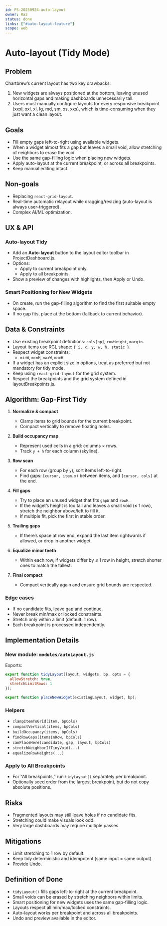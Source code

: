 ```yaml
---
id: FS-20250924-auto-layout
owner: Raz
status: done
links: ["#auto-layout-feature"]
scope: web
---
```


# Auto-layout (Tidy Mode)

## Problem

Chartbrew’s current layout has two key drawbacks:

1. New widgets are always positioned at the bottom, leaving unused horizontal gaps and making dashboards unnecessarily tall.
2. Users must manually configure layouts for every responsive breakpoint (xxxl, xxl, xl, lg, md, sm, xs, xxs), which is time-consuming when they just want a clean layout.

## Goals

- Fill empty gaps left-to-right using available widgets.
- When a widget almost fits a gap but leaves a small void, allow stretching of neighbors to erase the void.
- Use the same gap-filling logic when placing new widgets.
- Apply auto-layout at the current breakpoint, or across all breakpoints.
- Keep manual editing intact.

## Non-goals

- Replacing `react-grid-layout`.
- Real-time automatic relayout while dragging/resizing (auto-layout is always user-triggered).
- Complex AI/ML optimization.

## UX & API

### Auto-layout Tidy
- Add an **Auto-layout** button to the layout editor toolbar in ProjectDashboard.js.
- Options:
  - Apply to current breakpoint only.
  - Apply to all breakpoints.
- Show a preview of changes with highlights, then Apply or Undo.

### Smart Positioning for New Widgets
- On create, run the gap-filling algorithm to find the first suitable empty space.
- If no gap fits, place at the bottom (fallback to current behavior).

## Data & Constraints

- Use existing breakpoint definitions: `cols[bp]`, `rowHeight`, `margin`.
- Layout items use RGL shape: `{ i, x, y, w, h, static }`.
- Respect widget constraints:
  - `minW`, `minH`, `maxW`, `maxH`
- If a widget has an explicit size in options, treat as preferred but not mandatory for tidy mode.
- Keep using `react-grid-layout` for the grid system.
- Respect the breakpoints and the grid system defined in layoutBreakpoints.js.

## Algorithm: Gap-First Tidy

1. **Normalize & compact**
   - Clamp items to grid bounds for the current breakpoint.
   - Compact vertically to remove floating holes.

2. **Build occupancy map**
   - Represent used cells in a grid: columns × rows.
   - Track `y + h` for each column (skyline).

3. **Row scan**
   - For each row (group by `y`), sort items left-to-right.
   - Find gaps: `[cursor, item.x)` between items, and `[cursor, cols]` at the end.

4. **Fill gaps**
   - Try to place an unused widget that fits `gapW` and `rowH`.
   - If the widget’s height is too tall and leaves a small void (≤ 1 row), stretch the neighbor above/left to fill it.
   - If multiple fit, pick the first in stable order.

5. **Trailing gaps**
   - If there’s space at row end, expand the last item rightwards if allowed, or drop in another widget.

6. **Equalize minor teeth**
   - Within each row, if widgets differ by ≤ 1 row in height, stretch shorter ones to match the tallest.

7. **Final compact**
   - Compact vertically again and ensure grid bounds are respected.

### Edge cases
- If no candidate fits, leave gap and continue.
- Never break min/max or locked constraints.
- Stretch only within a limit (default: 1 row).
- Each breakpoint is processed independently.

## Implementation Details

### New module: `modules/autoLayout.js`

Exports:

```javascript
export function tidyLayout(layout, widgets, bp, opts = {
  allowStretch: true,
  stretchLimitRows: 1
});

export function placeNewWidget(existingLayout, widget, bp);
```

### Helpers

* `clampItemToGrid(item, bpCols)`
* `compactVertical(items, bpCols)`
* `buildOccupancy(items, bpCols)`
* `findRowGaps(itemsInRow, bpCols)`
* `canPlaceHere(candidate, gap, layout, bpCols)`
* `stretchNeighborIfTinyVoid(...)`
* `equalizeRowHeights(...)`

### Apply to All Breakpoints

* For “All breakpoints,” run `tidyLayout()` separately per breakpoint.
* Optionally seed order from the largest breakpoint, but do not copy absolute positions.

## Risks

* Fragmented layouts may still leave holes if no candidate fits.
* Stretching could make visuals look odd.
* Very large dashboards may require multiple passes.

## Mitigations

* Limit stretching to 1 row by default.
* Keep tidy deterministic and idempotent (same input = same output).
* Provide Undo.

## Definition of Done

* `tidyLayout()` fills gaps left-to-right at the current breakpoint.
* Small voids can be erased by stretching neighbors within limits.
* Smart positioning for new widgets uses the same gap-filling logic.
* Layouts respect all min/max/locked constraints.
* Auto-layout works per breakpoint and across all breakpoints.
* Undo and preview available in the editor.
